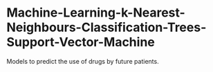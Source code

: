 # Machine-Learning-k-Nearest-Neighbours-Classification-Trees-Support-Vector-Machine
Models to predict the use of drugs by future patients. 
